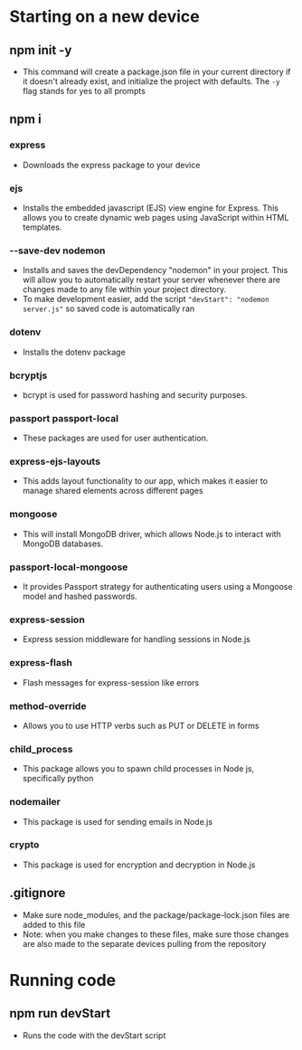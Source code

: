 # Starting on a new device
## npm init -y
* This command will create a package.json file in your current directory if it doesn't already exist, and initialize the project with defaults. The `-y` flag stands for yes to all prompts
## npm i
### express
* Downloads the express package to your device
### ejs
* Installs the embedded javascript (EJS) view engine for Express. This allows you to create dynamic web pages using JavaScript within HTML templates.
### --save-dev nodemon
* Installs and saves the devDependency "nodemon" in your project. This will allow you to automatically restart your server whenever there are changes made to any file within your project directory.
* To make development easier, add the script `"devStart": "nodemon server.js"` so saved code is automatically ran
### dotenv
* Installs the dotenv package
### bcryptjs
* bcrypt is used for password hashing and security purposes.
### passport passport-local
* These packages are used for user authentication.
### express-ejs-layouts
* This adds layout functionality to our app, which makes it easier to manage shared elements across different pages
### mongoose
* This will install MongoDB driver, which allows Node.js to interact with MongoDB databases.
### passport-local-mongoose
* It provides Passport strategy for authenticating users using a Mongoose model and hashed passwords.
### express-session
* Express session middleware for handling sessions in Node.js
### express-flash
* Flash messages for express-session like errors
### method-override
* Allows you to use HTTP verbs such as PUT or DELETE in forms
### child_process
* This package allows you to spawn child processes in Node js, specifically python
### nodemailer
* This package is used for sending emails in Node.js
### crypto
* This package is used for encryption and decryption in Node.js
## .gitignore
* Make sure node_modules, and the package/package-lock.json files are added to this file
* Note: when you make changes to these files, make sure those changes are also made to the separate devices pulling from the repository
# Running code
## npm run devStart
* Runs the code with the devStart script